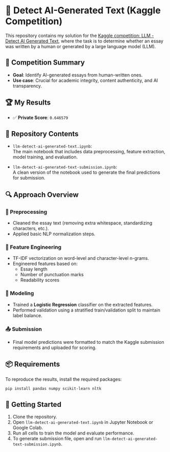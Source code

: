 # 🧠 Detect AI-Generated Text (Kaggle Competition)

This repository contains my solution for the [Kaggle competition: LLM - Detect AI Generated Text](https://www.kaggle.com/competitions/llm-detect-ai-generated-text/), where the task is to determine whether an essay was written by a human or generated by a large language model (LLM).

## 🏁 Competition Summary

- **Goal**: Identify AI-generated essays from human-written ones.
- **Use case**: Crucial for academic integrity, content authenticity, and AI transparency.

## 🏆 My Results

- ✅ **Private Score**: `0.646579`

## 📂 Repository Contents

- `llm-detect-ai-generated-text.ipynb`:  
  The main notebook that includes data preprocessing, feature extraction, model training, and evaluation.

- `llm-detect-ai-generated-text-submission.ipynb`:  
  A clean version of the notebook used to generate the final predictions for submission.

## 🔍 Approach Overview

### 🔧 Preprocessing
- Cleaned the essay text (removing extra whitespace, standardizing characters, etc.).
- Applied basic NLP normalization steps.

### 🧮 Feature Engineering
- TF-IDF vectorization on word-level and character-level n-grams.
- Engineered features based on:
  - Essay length
  - Number of punctuation marks
  - Readability scores

### 🤖 Modeling
- Trained a **Logistic Regression** classifier on the extracted features.
- Performed validation using a stratified train/validation split to maintain label balance.

### 📤 Submission
- Final model predictions were formatted to match the Kaggle submission requirements and uploaded for scoring.

## 📦 Requirements

To reproduce the results, install the required packages:

```bash
pip install pandas numpy scikit-learn nltk
````

## 🚀 Getting Started

1. Clone the repository.
2. Open `llm-detect-ai-generated-text.ipynb` in Jupyter Notebook or Google Colab.
3. Run all cells to train the model and evaluate performance.
4. To generate submission file, open and run `llm-detect-ai-generated-text-submission.ipynb`.

